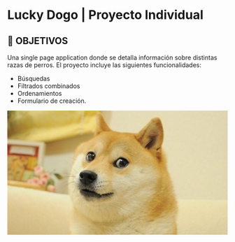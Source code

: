 
# **Lucky Dogo** | Proyecto Individual

## **📌 OBJETIVOS**

Una single page application donde se detalla información sobre distintas razas de perros. El proyecto incluye las siguientes funcionalidades: 
- Búsquedas
- Filtrados combinados
- Ordenamientos
- Formulario de creación.


<img src="./dogs.jpg" alt="" width="1000px" />
